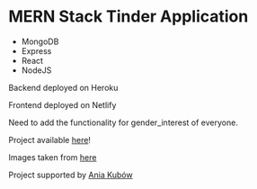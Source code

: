 # MERN Stack Tinder Application

* MongoDB
* Express
* React
* NodeJS

Backend deployed on Heroku

Frontend deployed on Netlify

Need to add the functionality for gender_interest of everyone.

Project available [here](https://scottfo-tinder.netlify.app/)!

Images taken from [here](https://imgur.com/gallery/eC1tMto)

Project supported by [Ania Kubów](https://www.youtube.com/watch?v=Q70IMS-Qnjk&t=9499s)
